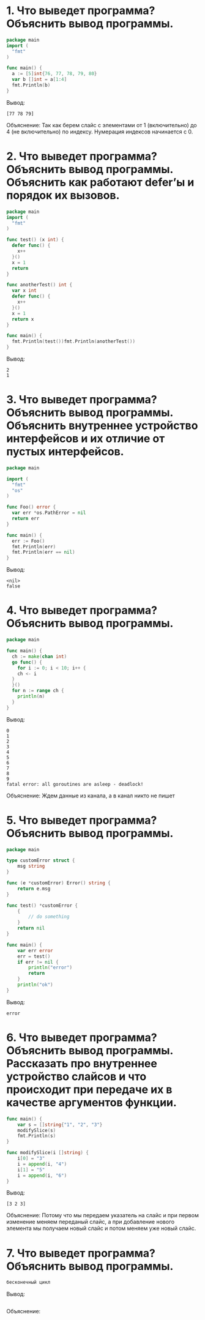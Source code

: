 # 1. Что выведет программа? Объяснить вывод программы.

```go
package main
import (
  "fmt"
)

func main() {
  a := [5]int{76, 77, 78, 79, 80}
  var b []int = a[1:4]
  fmt.Println(b)
}
```
Вывод:
```
[77 78 79]
```
Объяснение:
Так как берем слайс с элементами от 1 (включительно) до 4 (не включительно) по индексу. Нумерация индексов начинается с 0.

# 2. Что выведет программа? Объяснить вывод программы. Объяснить как работают defer’ы и порядок их вызовов.

```go
package main
import (
  "fmt"
)

func test() (x int) {
  defer func() {
    x++
  }()
  x = 1
  return
}

func anotherTest() int {
  var x int
  defer func() {
    x++
  }()
  x = 1
  return x
}

func main() {
  fmt.Println(test())fmt.Println(anotherTest())
}
```

Вывод:
```
2
1
```

# 3. Что выведет программа? Объяснить вывод программы. Объяснить внутреннее устройство интерфейсов и их отличие от пустых интерфейсов.

```go
package main

import (
  "fmt"
  "os"
)

func Foo() error {
  var err *os.PathError = nil
  return err
}

func main() {
  err := Foo()
  fmt.Println(err)
  fmt.Println(err == nil)
}
```

Вывод:
```
<nil>
false
```
# 4. Что выведет программа? Объяснить вывод программы.

```go
package main

func main() {
  ch := make(chan int)
  go func() {
    for i := 0; i < 10; i++ {
    ch <- i
  }
  }()
  for n := range ch {
    println(n)
  }
}
```

Вывод:
```
0
1
2
3
4
5
6
7
8
9
fatal error: all goroutines are asleep - deadlock!
```

Объяснение:
Ждем данные из канала, а в канал никто не пишет

# 5. Что выведет программа? Объяснить вывод программы.
```go
package main

type customError struct {
	msg string
}

func (e *customError) Error() string {
	return e.msg
}

func test() *customError {
	{
		// do something
	}
	return nil
}

func main() {
	var err error
	err = test()
	if err != nil {
		println("error")
		return
	}
	println("ok")
}
```

Вывод:
```
error
```

# 6. Что выведет программа? Объяснить вывод программы. Рассказать про внутреннее устройство слайсов и что происходит при передаче их в качестве аргументов функции.
```go
func main() {
	var s = []string{"1", "2", "3"}
	modifySlice(s)
	fmt.Println(s)
}

func modifySlice(i []string) {
	i[0] = "3"
	i = append(i, "4")
	i[1] = "5"
	i = append(i, "6")
}
```

Вывод:
```
[3 2 3]
```

Объяснение:
Потому что мы передаем указатель на слайс и при первом изменение меняем переданый слайс, а при добавление нового элемента мы получаем новый слайс и потом меняем уже новый слайс.

# 7. Что выведет программа? Объяснить вывод программы.
```go
бесконечный цикл
```

Вывод:
```

```

Объяснение:
